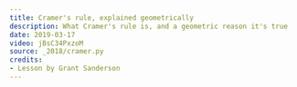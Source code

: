 ```yaml
---
title: Cramer's rule, explained geometrically
description: What Cramer's rule is, and a geometric reason it's true
date: 2019-03-17
video: jBsC34PxzoM
source: _2018/cramer.py
credits:
- Lesson by Grant Sanderson
---
```

